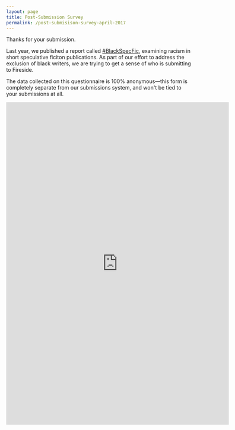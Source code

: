 ```yaml
---
layout: page
title: Post-Submission Survey
permalink: /post-submisison-survey-april-2017
---
```

Thanks for your submission.

Last year, we published a report called [#BlackSpecFic](https://medium.com/fireside-fiction-company/blackspecfic-571c00033717#.cpwlx160w), examining racism in short speculative ficiton publications. As part of our effort to address the exclusion of black writers, we are trying to get a sense of who is submitting to Fireside.

The data collected on this questionnaire is 100% anonymous—this form is completely separate from our submissions system, and won't be tied to your submissions at all.

<iframe src="https://docs.google.com/forms/d/e/1FAIpQLSeaa4sQFFKkH9isxzy3heqocsJZhLz1WopnIzA3GQtiT4xl5g/viewform?embedded=true" width="600" height="870" frameborder="0" marginheight="0" marginwidth="0">Loading...</iframe>
